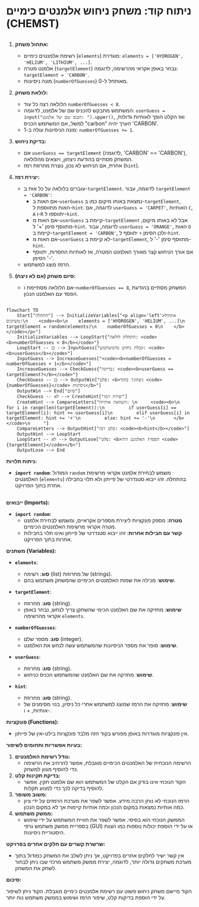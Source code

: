 # ניתוח קוד: משחק ניחוש אלמנטים כימיים (CHEMST)

## <algorithm>

1. **אתחול משחק:**
   -  רשימת אלמנטים כימיים (`elements`) מוגדרת: `elements = ['HYDROGEN', 'HELIUM', 'LITHIUM', ...]`.
   -  אלמנט מטרה (`targetElement`) נבחר באופן אקראי מהרשימה, לדוגמה: `targetElement = 'CARBON'`.
   -  מונה ניסיונות (`numberOfGuesses`) מאותחל ל-0.
   
2. **לולאת משחק:**
   -  הלולאה רצה כל עוד `numberOfGuesses < 8`.
     -  המשתמש מתבקש להכניס שם של אלמנט, לדוגמה: `userGuess = input("הכנס שם של אלמנט: ").upper()`, ואז הקלט הופך לאותיות גדולות, למשל, אם המשתמש הכניס "carbon" הערך יהיה 'CARBON'.
     -  מונה הניסיונות עולה ב-1: `numberOfGuesses += 1`.

3. **בדיקת ניחוש:**
   -  אם `userGuess == targetElement` (לדוגמה, 'CARBON' == 'CARBON'), המשחק מסתיים בהודעת ניצחון, ויוצאים מהלולאה.
   -  אחרת, אם הניחוש לא נכון, נוצרת מחרוזת רמז (`hint`).

4. **יצירת רמז:**
   -  עוברים בלולאה על כל אות ב-`targetElement`. לדוגמה, עבור `targetElement = 'CARBON'`:
        -   אם האות ב-`userGuess` נמצאת באותו מיקום כמו ב-`targetElement`, האות מתווספת ל-`hint`. לדוגמה, אם `userGuess = 'CARPET'`, האותיות `C`, `A` ו-`R` יתווספו ל-`hint`.
        - אם האות מ-`userGuess` קיימת ב-`targetElement` אבל לא באותו מיקום, מתווסף סימן '+' ל-`hint`. לדוגמה, עבור `userGuess = 'ORANGE'`, האות `O` קיימת ב-`targetElement = 'CARBON'`, ולכן הסימן `+` יתווסף ל-`hint`.
        -  אם האות מ-`userGuess` לא קיימת ב-`targetElement`, מתווסף סימן '-' ל-`hint`.
        -  אם אורך הניחוש קצר מאורך האלמנט המטרה, אז לאותיות החסרות, יתווסף הסימן '-'.
   - הרמז מוצג למשתמש.

5. **סיום משחק (אם לא ניצח):**
    - אם הלולאה מסתיימת ו-`numberOfGuesses == 8`, המשחק מסתיים בהודעת הפסד עם האלמנט הנכון.

## <mermaid>

```mermaid
flowchart TD
    Start["התחלה"] --> InitializeVariables["<p align='left'>אתחול משתנים:\n    <code><b>\n    elements = ['HYDROGEN', 'HELIUM', ...]\n    targetElement = random(elements)\n    numberOfGuesses = 0\n    </b></code></p>"]
    InitializeVariables --> LoopStart{"התחלת לולאה: <code><b>numberOfGuesses < 8</b></code>"}
    LoopStart -- כן --> InputGuess["קבלת ניחוש מהמשתמש: <code><b>userGuess</b></code>"]
    InputGuess --> IncreaseGuesses["<code><b>numberOfGuesses = numberOfGuesses + 1</b></code>"]
    IncreaseGuesses --> CheckGuess{"בדיקה: <code><b>userGuess == targetElement?</b></code>"}
    CheckGuess -- כן --> OutputWin["פלט: <b>ניצחון! בתוך <code>{numberOfGuesses}</code> ניסיונות</b>"]
    OutputWin --> End["סיום"]
    CheckGuess -- לא --> CreateHint["יצירת רמז"]
    CreateHint --> CompareLetters["השוואת אותיות: \n     <code><b>\n       for i in range(len(targetElement)):\n         if userGuess[i] == targetElement[i]: hint += userGuess[i]\n         elif userGuess[i] in targetElement: hint += '+'\n         else: hint += '-'\n       </b></code>\n     "]
    CompareLetters --> OutputHint["פלט רמז: <code><b>hint</b></code>"]
    OutputHint --> LoopStart
    LoopStart -- לא --> OutputLose["פלט: <b>הפסד! האלמנט היה <code>{targetElement}</code></b>"]
    OutputLose --> End
```

**ניתוח תלויות:**

-   **`import random`**: המודול `random` משמש לבחירת אלמנט אקראי מרשימת האלמנטים (`elements`) בהתחלה. זהו ייבוא סטנדרטי של פייתון ולא תלוי בחבילה אחרת בתוך הפרויקט.

## <explanation>

**ייבואים (Imports):**

-   **`import random`**:  
    -   **מטרה**: מספק פונקציות ליצירת מספרים אקראיים, ומשמש לבחירת אלמנט מטרה אקראי מרשימת האלמנטים הכימיים.
    -   **קשר עם חבילות אחרות**: זהו ייבוא סטנדרטי של פייתון ואינו תלוי בחבילות אחרות בתוך הפרויקט.

**משתנים (Variables):**

-   **`elements`**: 
    -   **סוג**: רשימה (list) של מחרוזות (strings).
    -   **שימוש**: מכילה את שמות האלמנטים הכימיים שהמשחק משתמש בהם.

-   **`targetElement`**:
    -   **סוג**: מחרוזת (string).
    -   **שימוש**: מחזיקה את שם האלמנט הכימי שהשחקן צריך לנחש, נבחר באופן אקראי מהרשימה `elements`.
    
-   **`numberOfGuesses`**:
    -   **סוג**: מספר שלם (integer).
    -   **שימוש**: סופר את מספר הניסיונות שהמשתמש עשה לנחש את האלמנט.

-   **`userGuess`**:
    -   **סוג**: מחרוזת (string).
    -   **שימוש**: מחזיקה את שם האלמנט שהמשתמש הכניס כניחוש.
    
-   **`hint`**:
    -   **סוג**: מחרוזת (string).
    -   **שימוש**: מחזיקה את הרמז שמוצג למשתמש אחרי כל ניסיון, בנוי מסימנים של אותיות, + ו-.

**פונקציות (Functions):**

-   אין פונקציות מוגדרות באופן מפורש בקוד הזה מלבד פונקציות בילט-אין של פייתון.

**בעיות אפשריות ותחומים לשיפור:**

1.  **גודל רשימת האלמנטים:**
    -   הרשימה הנוכחית של האלמנטים הכימיים מוגבלת, אפשר להרחיב את הרשימה כדי להוסיף מגוון למשחק.
2.  **בדיקת תקינות קלט:**
    -   הקוד הנוכחי אינו בודק אם הקלט של המשתמש הוא שם אלמנט תקין. אפשר להוסיף בדיקה לכך כדי למנוע תקלות.
3.  **משוב משופר:**
    - הרמז הנוכחי לא נותן הרבה מידע. אפשר לשפר את מערכת הרמזים על ידי ציון כמה אותיות נמצאות במקום הנכון וכמה אותיות קיימות אך לא במקום הנכון.
4.  **ממשק משתמש:**
    -  הממשק הנוכחי הוא בסיסי. אפשר לשפר את חוויית המשתמש על ידי שימוש בספריית ממשק משתמש גרפי (GUI) או על ידי הוספת יכולות נוספות כמו הצגת היסטוריית ניסיונות.
    
**שרשרת קשרים עם חלקים אחרים בפרויקט:**

-   אין קשר ישיר לחלקים אחרים בפרויקט, אך ניתן לשלב את המשחק כמודול בתוך מערכת משחקים גדולה יותר, לדוגמה, יצירת ממשק משתמש מרכזי שבו ניתן לבחור לשחק את המשחק.

**סיכום:**

הקוד מיישם משחק ניחוש פשוט עם רשימת אלמנטים כימיים מוגבלת. הקוד ניתן לשיפור על ידי הוספת בדיקות קלט, שיפור הרמז ושימוש בממשק משתמש נוח יותר.